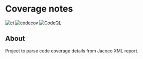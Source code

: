 # Coverage notes

[![ci](https://github.com/sukolenvo/coverage-notes/actions/workflows/ci.yml/badge.svg)](https://github.com/sukolenvo/coverage-notes/actions/workflows/ci.yml)
[![codecov](https://codecov.io/gh/sukolenvo/coverage-notes/branch/main/graph/badge.svg)](https://codecov.io/gh/sukolenvo/coverage-notes)
[![CodeQL](https://github.com/sukolenvo/coverage-notes/actions/workflows/codeql-analysis.yml/badge.svg)](https://github.com/sukolenvo/coverage-notes/actions/workflows/codeql-analysis.yml)

## About
Project to parse code coverage details from Jacoco XML report.